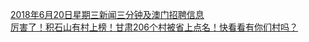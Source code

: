   
[2018年6月20日星期三新闻三分钟及澳门招聘信息](http://www.dianyue.me/archives/754/mkgcpbst4q1wkrkf/)  
[厉害了！积石山有村上榜！甘肃206个村被省上点名！快看看有你们村吗？](http://www.dianyue.me/archives/079/hseflbwprucbopzq/)